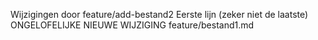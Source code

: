 Wijzigingen door feature/add-bestand2
Eerste lijn (zeker niet de laatste)
ONGELOFELIJKE NIEUWE WIJZIGING feature/bestand1.md

